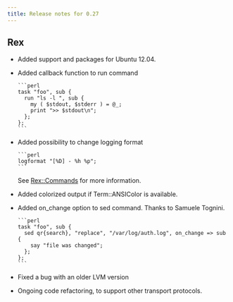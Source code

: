 ```yaml
---
title: Release notes for 0.27
---
```


## Rex

-   Added support and packages for Ubuntu 12.04.

-   Added callback function to run command

        ```perl
        task "foo", sub {
          run "ls -l ", sub {
            my ( $stdout, $stderr ) = @_;
            print ">> $stdout\n";
          };
        };
        ```

-   Added possibility to change logging format

        ```perl
        logformat "[%D] - %h %p";
        ```

    See [Rex::Commands](https://metacpan.org/pod/Rex::Commands) for more information.

-   Added colorized output if Term::ANSIColor is available.

-   Added on\_change option to sed command. Thanks to Samuele Tognini.

        ```perl
        task "foo", sub {
          sed qr{search}, "replace", "/var/log/auth.log", on_change => sub {
            say "file was changed";
          };
        };
        ```

-   Fixed a bug with an older LVM version

-   Ongoing code refactoring, to support other transport protocols.


